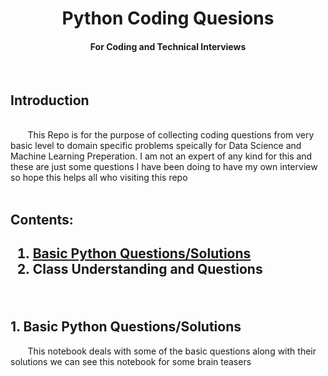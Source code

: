 <div align='center'>
    <h1> Python Coding Quesions </h1>
        <h4> For Coding and Technical Interviews </h4>

</div>

<div align='left'>
    <br>
    <h2> Introduction </h2>
    <br>
    &nbsp;&nbsp;&nbsp;&nbsp;&nbsp;&nbsp; This Repo is for the purpose of collecting coding questions from very basic level to domain specific problems speically for Data Science and Machine Learning Preperation. I am not an expert of any kind for this and these are just some questions I have been doing to have my own interview so hope this helps all who visiting this repo
</div>

<div align='left'>
    <br>
    <h2> Contents: <h2>
    <ol>
        <li><a href='basic_q_a.ipynb'> Basic Python Questions/Solutions </a></li>
        <li> Class Understanding and Questions </li>
    </ol>
</div>

<div align='left'>
    <br>
    <h2> 1. Basic Python Questions/Solutions </h2>
    &nbsp;&nbsp;&nbsp;&nbsp;&nbsp;&nbsp; This notebook deals with some of the basic questions along with their solutions we can see this notebook for some brain teasers </h2>
</div>

